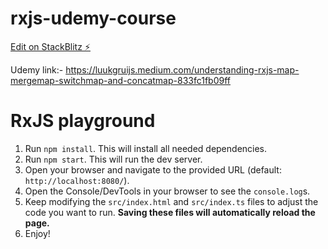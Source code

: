# rxjs-udemy-course

[Edit on StackBlitz ⚡️](https://stackblitz.com/edit/rxjs-jw-course-3h-exercises-cancellation-unsubscr-zzqrbs)

Udemy link:- https://luukgruijs.medium.com/understanding-rxjs-map-mergemap-switchmap-and-concatmap-833fc1fb09ff 



# RxJS playground

1. Run `npm install`. This will install all needed dependencies.
2. Run `npm start`. This will run the dev server.
3. Open your browser and navigate to the provided URL (default: `http://localhost:8080/`).
4. Open the Console/DevTools in your browser to see the `console.log`s.
5. Keep modifying the `src/index.html` and `src/index.ts` files to adjust the code you want to run. **Saving these files will automatically reload the page.**
6. Enjoy!